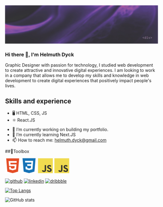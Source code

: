 ![Fullstack Developer](https://github.com/helmdyck/helmdyck/blob/main/hdbanner.jpg)

### Hi there 👋, I'm Helmuth Dyck

Graphic Designer with passion for technology, I studied web development to create attractive and innovative digital experiences. I am looking to work in a company that allows me to develop my skills and knowledge in web development to create digital experiences that positively impact people's lives.

## Skills and experience
* 🖥️ HTML, CSS, JS
* ⚛️ React.JS

- 🔭 I’m currently working on building my portfolio. 
- 🌱 I’m currently learning Next.JS 
- 📫 How to reach me: helmuth.dyck@gmail.com 

##🧰Toolbox

<img src="https://github.com/devicons/devicon/blob/master/icons/html5/html5-plain.svg" alt="Javascript Logo" width="50" height="50">
<img src="https://github.com/devicons/devicon/blob/master/icons/css3/css3-plain.svg" alt="Javascript Logo" width="50" height="50">
<img src="https://github.com/devicons/devicon/blob/master/icons/javascript/javascript-original.svg" alt="Javascript Logo" width="50" height="50">
<img src="https://github.com/devicons/devicon/blob/master/icons/javascript/javascript-original.svg" alt="Javascript Logo" width="50" height="50">

[<img src='https://cdn.jsdelivr.net/npm/simple-icons@3.0.1/icons/github.svg' alt='github' height='40'>](https://github.com/helmdyck)  [<img src='https://cdn.jsdelivr.net/npm/simple-icons@3.0.1/icons/linkedin.svg' alt='linkedin' height='40'>](https://www.linkedin.com/in/https://www.linkedin.com/in/helmuth-dyck//)  [<img src='https://cdn.jsdelivr.net/npm/simple-icons@3.0.1/icons/dribbble.svg' alt='dribbble' height='40'>](https://dribbble.com/helmdyck)  

[![Top Langs](https://github-readme-stats.vercel.app/api/top-langs/?username=helmdyck)](https://github.com/anuraghazra/github-readme-stats)

![GitHub stats](https://github-readme-stats.vercel.app/api?username=helmdyck&show_icons=true&count_private=true)  

